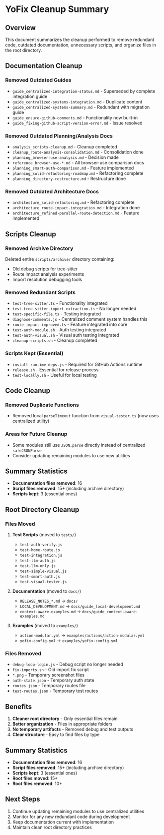# YoFix Cleanup Summary

## Overview
This document summarizes the cleanup performed to remove redundant code, outdated documentation, unnecessary scripts, and organize files in the root directory.

## Documentation Cleanup

### Removed Outdated Guides
- `guide_centralized-integration-status.md` - Superseded by complete integration guide
- `guide_centralized-systems-integration.md` - Duplicate content
- `guide_centralized-systems-summary.md` - Redundant with migration guide
- `guide_ensure-github-comments.md` - Functionality now built-in
- `guide_fixing-github-script-version-error.md` - Issue resolved

### Removed Outdated Planning/Analysis Docs
- `analysis_scripts-cleanup.md` - Cleanup completed
- `cleanup_route-analysis-consolidation.md` - Consolidation done
- `planning_browser-use-analysis.md` - Decision made
- `reference_browser-use-*.md` - All browser-use comparison docs
- `planning_smart-auth-comparison.md` - Feature implemented
- `planning_solid-refactoring-roadmap.md` - Refactoring complete
- `planning_directory-restructure.md` - Restructure done

### Removed Outdated Architecture Docs
- `architecture_solid-refactoring.md` - Refactoring complete
- `architecture_route-impact-integration.md` - Integration done
- `architecture_refined-parallel-route-detection.md` - Feature implemented

## Scripts Cleanup

### Removed Archive Directory
Deleted entire `scripts/archive/` directory containing:
- Old debug scripts for tree-sitter
- Route impact analysis experiments
- Import resolution debugging tools

### Removed Redundant Scripts
- `test-tree-sitter.ts` - Functionality integrated
- `test-tree-sitter-import-extraction.ts` - No longer needed
- `test-specific-file.ts` - Testing integrated
- `diagnose-comments.js` - Centralized comment system handles this
- `route-impact-improved.ts` - Feature integrated into core
- `test-auth-module.sh` - Auth testing integrated
- `test-auth-visual.sh` - Visual auth testing integrated
- `cleanup-scripts.sh` - Cleanup completed

### Scripts Kept (Essential)
- `install-runtime-deps.js` - Required for GitHub Actions runtime
- `release.sh` - Essential for release process
- `test-locally.sh` - Useful for local testing

## Code Cleanup

### Removed Duplicate Functions
- Removed local `parseTimeout` function from `visual-tester.ts` (now uses centralized utility)

### Areas for Future Cleanup
- Some modules still use `JSON.parse` directly instead of centralized `safeJSONParse`
- Consider updating remaining modules to use new utilities

## Summary Statistics

- **Documentation files removed**: 16
- **Script files removed**: 15+ (including archive directory)
- **Scripts kept**: 3 (essential ones)

## Root Directory Cleanup

### Files Moved
1. **Test Scripts** (moved to `tests/`)
   - `test-auth-verify.js`
   - `test-home-route.js`
   - `test-integration.js`
   - `test-llm-auth.js`
   - `test-llm-only.js`
   - `test-simple-visual.js`
   - `test-smart-auth.js`
   - `test-visual-tester.js`

2. **Documentation** (moved to `docs/`)
   - `RELEASE_NOTES_*.md` → `docs/`
   - `LOCAL_DEVELOPMENT.md` → `docs/guide_local-development.md`
   - `context-aware-examples.md` → `docs/guide_context-aware-examples.md`

3. **Examples** (moved to `examples/`)
   - `action-modular.yml` → `examples/actions/action-modular.yml`
   - `yofix-config.yml` → `examples/yofix-config.yml`

### Files Removed
- `debug-loop-login.js` - Debug script no longer needed
- `fix-imports.sh` - Old import fix script
- `*.png` - Temporary screenshot files
- `auth-state.json` - Temporary auth state
- `routes.json` - Temporary routes file
- `test-routes.json` - Temporary test routes

## Benefits
1. **Cleaner root directory** - Only essential files remain
2. **Better organization** - Files in appropriate folders
3. **No temporary artifacts** - Removed debug and test outputs
4. **Clear structure** - Easy to find files by type

## Summary Statistics

- **Documentation files removed**: 16
- **Script files removed**: 15+ (including archive directory)
- **Scripts kept**: 3 (essential ones)
- **Root files moved**: 15+
- **Root files removed**: 10+

## Next Steps
1. Continue updating remaining modules to use centralized utilities
2. Monitor for any new redundant code during development
3. Keep documentation current with implementation
4. Maintain clean root directory practices
